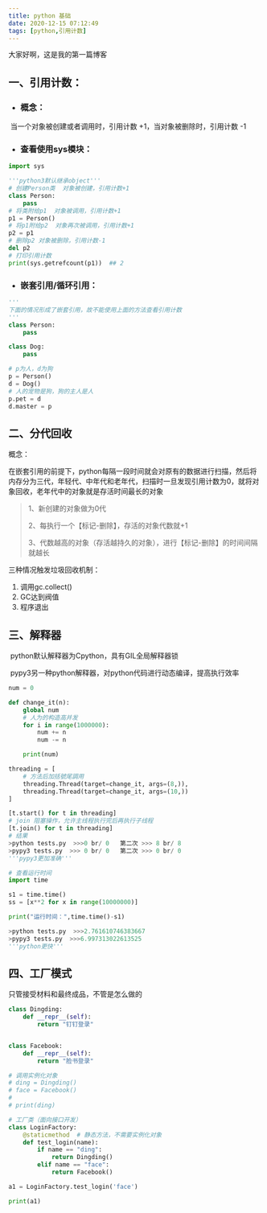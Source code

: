 ```yaml
---
title: python 基础
date: 2020-12-15 07:12:49
tags: [python,引用计数]
---
```


大家好啊，这是我的第一篇博客

## 一、引用计数：

- ### 概念：

​		当一个对象被创建或者调用时，引用计数 +1，当对象被删除时，引用计数 -1

- ### 查看使用sys模块：

```python
import sys

'''python3默认继承object'''
# 创建Person类  对象被创建，引用计数+1
class Person:
    pass
# 将类附给p1  对象被调用，引用计数+1
p1 = Person()
# 将p1附给p2  对象再次被调用，引用计数+1
p2 = p1
# 删除p2 对象被删除，引用计数-1
del p2
# 打印引用计数
print(sys.getrefcount(p1))  ## 2
```

- ### 嵌套引用/循环引用：

```python
'''
下面的情况形成了嵌套引用，故不能使用上面的方法查看引用计数
'''
class Person:
    pass

class Dog:
    pass

# p为人，d为狗
p = Person()
d = Dog()
# 人的宠物是狗，狗的主人是人
p.pet = d
d.master = p
```



## 二、分代回收

概念：

​		在嵌套引用的前提下，python每隔一段时间就会对原有的数据进行扫描，然后将内存分为三代，年轻代、中年代和老年代，扫描时一旦发现引用计数为0，就将对象回收，老年代中的对象就是存活时间最长的对象

>1、新创建的对象做为0代
>
>2、每执行一个【标记-删除】，存活的对象代数就+1
>
>3、代数越高的对象（存活越持久的对象），进行【标记-删除】的时间间隔就越长


三种情况触发垃圾回收机制：

1. 调用gc.collect()
2. GC达到阀值
3. 程序退出



## 三、解释器

​		python默认解释器为Cpython，具有GIL全局解释器锁

​		pypy3另一种python解释器，对python代码进行动态编译，提高执行效率

```python
num = 0

def change_it(n):
    global num
    # 人为的构造高并发
    for i in range(1000000):
        num += n
        num -= n

    print(num)

threading = [
    # 方法后加括號尾調用
    threading.Thread(target=change_it, args=(8,)),
    threading.Thread(target=change_it, args=(10,))
]

[t.start() for t in threading]
# join 阻塞操作，允许主线程执行完后再执行子线程
[t.join() for t in threading]
# 结果
>python tests.py  >>>0 br/ 0   第二次 >>> 8 br/ 8
>pypy3 tests.py  >>> 0 br/ 0   第二次 >>> 0 br/ 0
'''pypy3更加准确'''

# 查看运行时间
import time

s1 = time.time()
ss = [x**2 for x in range(10000000)]

print("运行时间：",time.time()-s1)

>python tests.py  >>>2.761610746383667
>pypy3 tests.py  >>>6.997313022613525
'''python更快'''
```


## 四、工厂模式

只管接受材料和最终成品，不管是怎么做的

```python
class Dingding:
    def __repr__(self):
        return "钉钉登录"


class Facebook:
    def __repr__(self):
        return "脸书登录"

# 调用实例化对象
# ding = Dingding()
# face = Facebook()
#
# print(ding)

# 工厂类（面向接口开发）
class LoginFactory:
    @staticmethod  # 静态方法，不需要实例化对象
    def test_login(name):
        if name == "ding":
            return Dingding()
        elif name == "face":
            return Facebook()

a1 = LoginFactory.test_login('face')

print(a1)
```

